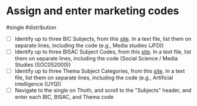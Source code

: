 # Assign and enter marketing codes

#single #distribution

- [ ] Identify up to three BIC Subjects, from this [site](https://ns.editeur.org/bic_categories). In a text file, list them on separate lines, including the code (e.g., Media studies (JFD))
- [ ] Identify up to three BISAC Subject Codes, from this [site](https://bisg.org/page/BISACEdition). In a text file, list them on separate lines, including the code (Social Science / Media Studies (SOC052000))
- [ ] Identify up to three Thema Subject Categories, from this [site](https://ns.editeur.org/thema/en). In a text file, list them on separate lines, including the code (e.g., Artificial intelligence (UYQ))
- [ ] Navigate to the single on Thoth, and scroll to the "Subjects" header, and enter each BIC, BISAC, and Thema code